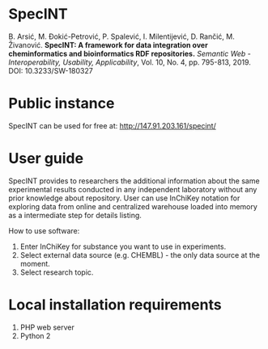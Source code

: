 # SpecINT
B. Arsić, M. Đokić-Petrović, P. Spalević, I. Milentijević, D. Rančić, M. Živanović. **SpecINT: A framework for data integration over cheminformatics and bioinformatics RDF repositories.** *Semantic Web - Interoperability, Usability, Applicability*, Vol. 10, No. 4, pp. 795-813, 2019. DOI: 10.3233/SW-180327


# Public instance
SpecINT can be used for free at: http://147.91.203.161/specint/

# User guide
SpecINT provides to researchers the additional information about the same experimental results conducted in any independent laboratory without any prior knowledge about repository. User can use InChiKey notation for exploring data from online and centralized warehouse loaded into memory as a intermediate step for details listing.

How to use software:

1. Enter InChiKey for substance you want to use in experiments.
2. Select external data source (e.g. CHEMBL) - the only data source at the moment.
3. Select research topic.

# Local installation requirements
1. PHP web server
2. Python 2
